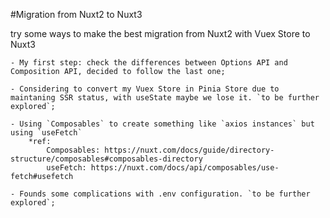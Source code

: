 #Migration from Nuxt2 to Nuxt3

try some ways to make the best migration from Nuxt2 with Vuex Store to Nuxt3

    - My first step: check the differences between Options API and Composition API, decided to follow the last one;

    - Considering to convert my Vuex Store in Pinia Store due to maintaning SSR status, with useState maybe we lose it. `to be further explored`;

    - Using `Composables` to create something like `axios instances` but using `useFetch`
        *ref:
            Composables: https://nuxt.com/docs/guide/directory-structure/composables#composables-directory
            useFetch: https://nuxt.com/docs/api/composables/use-fetch#usefetch

    - Founds some complications with .env configuration. `to be further explored`;
